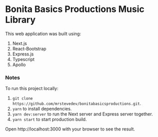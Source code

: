 # Bonita Basics Productions Music Library

This web application was built using:

1. Next.js
2. React-Bootstrap
3. Express.js
4. Typescript
5. Apollo

### Notes

To run this project locally:

1. `git clone https://github.com/mrstevedev/bonitabasicsproductions.git`.
2. `yarn` to install dependencies.
3. `yarn dev:server` to run the Next server and Express server together.
4. `yarn start` to start production build.

Open http://localhost:3000 with your browser to see the result.
